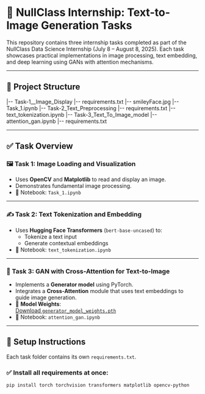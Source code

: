 # 🧠 NullClass Internship: Text-to-Image Generation Tasks

This repository contains three internship tasks completed as part of the NullClass Data Science Internship (July 8 – August 8, 2025). Each task showcases practical implementations in image processing, text embedding, and deep learning using GANs with attention mechanisms.

---

## 📂 Project Structure

|-- Task-1__Image_Display
    |-- requirements.txt
    |-- smileyFace.jpg
    |-- Task_1.ipynb
|-- Task-2_Text_Preprocessing
    |-- requirements.txt
    |-- text_tokenization.ipynb
|-- Task-3_Text_To_Image_model
    |-- attention_gan.ipynb
    |-- requirements.txt



---

## ✅ Task Overview

### 🖼 Task 1: Image Loading and Visualization
- Uses **OpenCV** and **Matplotlib** to read and display an image.
- Demonstrates fundamental image processing.
- 📍 Notebook: `Task_1.ipynb`

---

### ✍️ Task 2: Text Tokenization and Embedding
- Uses **Hugging Face Transformers** (`bert-base-uncased`) to:
  - Tokenize a text input
  - Generate contextual embeddings
- 📍 Notebook: `text_tokenization.ipynb`

---

### 🧬 Task 3: GAN with Cross-Attention for Text-to-Image
- Implements a **Generator model** using PyTorch.
- Integrates a **Cross-Attention** module that uses text embeddings to guide image generation.
- 💾 **Model Weights**:  
  [Download `generator_model_weights.pth`](https://drive.google.com/file/d/1tdL2D7qGrRdgEkC59BbgJEYhkxNGXWd1/view?usp=drive_link)
- 📍 Notebook: `attention_gan.ipynb`

---

## 🔧 Setup Instructions

Each task folder contains its own `requirements.txt`.

### ✅ Install all requirements at once:
```bash
pip install torch torchvision transformers matplotlib opencv-python
